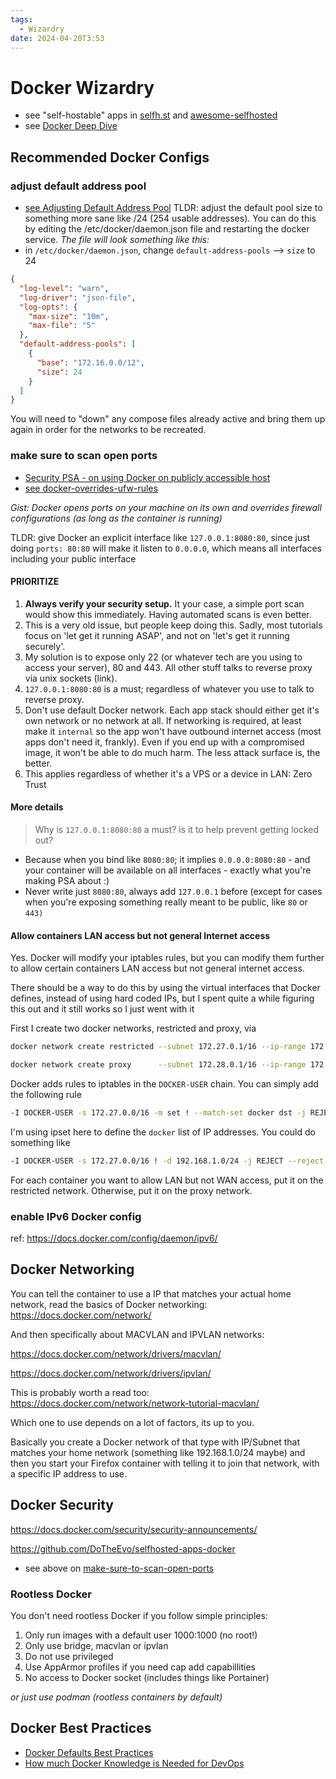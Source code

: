 ```yaml
---
tags:
  - Wizardry
date: 2024-04-20T3:53
---
```


<!-- 2024-04-20 (April 20, 2024 3:53 AM Saturday) -->

# Docker Wizardry

- see "self-hostable" apps in [selfh.st](https://selfh.st/apps/) and [awesome-selfhosted](https://awesome-selfhosted.net/)
- see [Docker Deep Dive](https://medium.com/@furkan.turkal/how-does-docker-actually-work-the-hard-way-a-technical-deep-diving-c5b8ea2f0422)

## Recommended Docker Configs

### adjust default address pool

- [see Adjusting Default Address Pool](/wizardry/devops/how-to-adjust-docker-default-address-pool.md)
  TLDR: adjust the default pool size to something more sane like /24 (254 usable addresses). You can do this by editing the /etc/docker/daemon.json file and restarting the docker service.
  _The file will look something like this:_
- in `/etc/docker/daemon.json`, change `default-address-pools` --> `size` to 24

```json
{
  "log-level": "warn",
  "log-driver": "json-file",
  "log-opts": {
    "max-size": "10m",
    "max-file": "5"
  },
  "default-address-pools": [
    {
      "base": "172.16.0.0/12",
      "size": 24
    }
  ]
}
```

You will need to "down" any compose files already active and bring them up again in order for the networks to be recreated.

### make sure to scan open ports

- [Security PSA - on using Docker on publicly accessible host](https://www.reddit.com/r/selfhosted/comments/1cv2l3q/security_psa_for_anyone_using_docker_on_a/?share_id=opdJEA9xzpu0nmaaf1_3-&utm_content=1&utm_medium=android_app&utm_name=androidcss&utm_source=share&utm_term=1)
- [see docker-overrides-ufw-rules](docker-overrides-ufw-rules.md)

_Gist: Docker opens ports on your machine on its own and overrides firewall configurations (as long as the container is
running)_

TLDR: give Docker an explicit interface like `127.0.0.1:8080:80`, since just doing `ports: 80:80` will make it listen to
`0.0.0.0`, which means all interfaces including your public interface

#### PRIORITIZE

1. **Always verify your security setup.** It your case, a simple port scan would show this immediately. Having automated scans is even better.
2. This is a very old issue, but people keep doing this. Sadly, most tutorials focus on 'let get it running ASAP', and not on 'let's get it running securely'.
3. My solution is to expose only 22 (or whatever tech are you using to access your server), 80 and 443. All other stuff talks to reverse proxy via unix sockets (link).
4. `127.0.0.1:8080:80` is a must; regardless of whatever you use to talk to reverse proxy.
5. Don't use default Docker network. Each app stack should either get it's own network or no network at all. If networking is required, at least make it `internal` so the app won't have outbound internet access (most apps don't need it, frankly). Even if you end up with a compromised image, it won't be able to do much harm. The less attack surface is, the better.
6. This applies regardless of whether it's a VPS or a device in LAN: Zero Trust

#### More details

> Why is `127.0.0.1:8080:80` a must? is it to help prevent getting locked out?

- Because when you bind like `8080:80`; it implies `0.0.0.0:8080:80` - and your container will be available on all interfaces - exactly what you're making PSA about :)
- Never write just `8080:80`, always add `127.0.0.1` before (except for cases when you're exposing something really meant to be public, like `80` or `443)`

#### Allow containers LAN access but not general Internet access

Yes. Docker will modify your iptables rules, but you can modify them further to allow certain containers LAN access but not general internet access.

There should be a way to do this by using the virtual interfaces that Docker defines, instead of using hard coded IPs, but I spent quite a while figuring this out and it still works so I just went with it

First I create two docker networks, restricted and proxy, via

```bash
docker network create restricted --subnet 172.27.0.1/16 --ip-range 172.27.1.0/24

docker network create proxy      --subnet 172.28.0.1/16 --ip-range 172.28.1.0/24
```

Docker adds rules to iptables in the `DOCKER-USER` chain. You can simply add the following rule

```bash
-I DOCKER-USER -s 172.27.0.0/16 -m set ! --match-set docker dst -j REJECT --reject-with icmp-port-unreachable
```

I'm using ipset here to define the `docker` list of IP addresses. You could do something like

```bash
-I DOCKER-USER -s 172.27.0.0/16 ! -d 192.168.1.0/24 -j REJECT --reject-with icmp-port-unreachable
```

For each container you want to allow LAN but not WAN access, put it on the restricted network. Otherwise, put it on the proxy network.

### enable IPv6 Docker config

ref: https://docs.docker.com/config/daemon/ipv6/

## Docker Networking

You can tell the container to use a IP that matches your actual home network, read the basics of Docker networking: https://docs.docker.com/network/

And then specifically about MACVLAN and IPVLAN networks:

https://docs.docker.com/network/drivers/macvlan/

https://docs.docker.com/network/drivers/ipvlan/

This is probably worth a read too: https://docs.docker.com/network/network-tutorial-macvlan/

Which one to use depends on a lot of factors, its up to you.

Basically you create a Docker network of that type with IP/Subnet that matches your home network (something like 192.168.1.0/24 maybe) and then you start your Firefox container with telling it to join that network, with a specific IP address to use.

## Docker Security

https://docs.docker.com/security/security-announcements/

https://github.com/DoTheEvo/selfhosted-apps-docker

- see above on [make-sure-to-scan-open-ports](#make-sure-to-scan-open-ports)

### Rootless Docker

You don't need rootless Docker if you follow simple principles:

1. Only run images with a default user 1000:1000 (no root!)
2. Only use bridge, macvlan or ipvlan
3. Do not use privileged
4. Use AppArmor profiles if you need cap add capabillities
5. No access to Docker socket (includes things like Portainer)

_or just use podman (rootless containers by default)_

## Docker Best Practices

- [Docker Defaults Best Practices](https://www.reddit.com/r/selfhosted/s/HWqUMxyZRf)
- [How much Docker Knowledge is Needed for DevOps](https://www.reddit.com/r/devops/comments/1cuvbkt/how_much_docker_knowledge_is_needed_for_a_job_in/)
